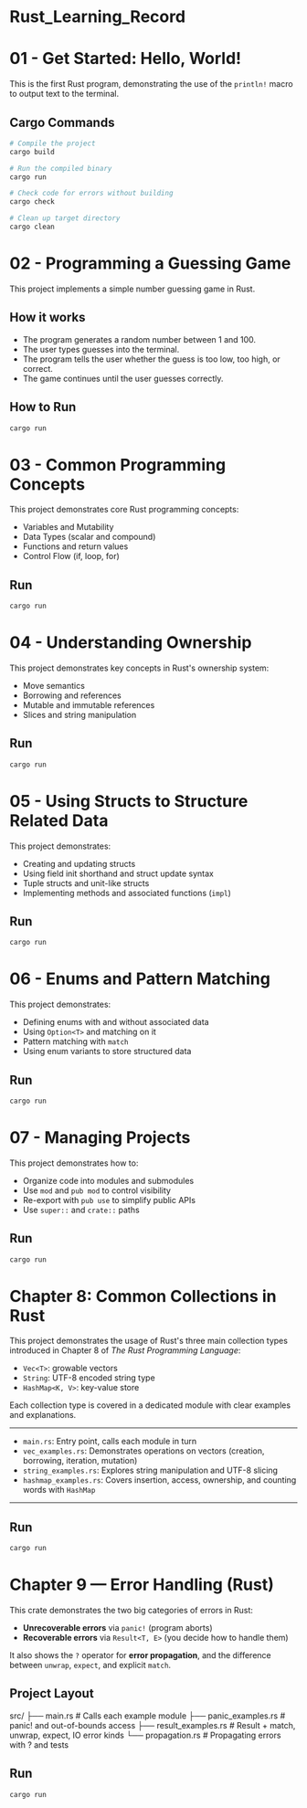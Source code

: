 # Rust_Learning_Record

# 01 - Get Started: Hello, World!

This is the first Rust program, demonstrating the use of the `println!` macro to output text to the terminal.

## Cargo Commands

```bash
# Compile the project
cargo build

# Run the compiled binary
cargo run

# Check code for errors without building
cargo check

# Clean up target directory
cargo clean
```


# 02 - Programming a Guessing Game

This project implements a simple number guessing game in Rust.

## How it works

- The program generates a random number between 1 and 100.
- The user types guesses into the terminal.
- The program tells the user whether the guess is too low, too high, or correct.
- The game continues until the user guesses correctly.

## How to Run

```bash
cargo run
```
# 03 - Common Programming Concepts

This project demonstrates core Rust programming concepts:

- Variables and Mutability
- Data Types (scalar and compound)
- Functions and return values
- Control Flow (if, loop, for)

## Run

```bash
cargo run
```

# 04 - Understanding Ownership

This project demonstrates key concepts in Rust's ownership system:

- Move semantics
- Borrowing and references
- Mutable and immutable references
- Slices and string manipulation

## Run

```bash
cargo run
```

# 05 - Using Structs to Structure Related Data

This project demonstrates:

- Creating and updating structs
- Using field init shorthand and struct update syntax
- Tuple structs and unit-like structs
- Implementing methods and associated functions (`impl`)

## Run

```bash
cargo run
```

# 06 - Enums and Pattern Matching

This project demonstrates:

- Defining enums with and without associated data
- Using `Option<T>` and matching on it
- Pattern matching with `match`
- Using enum variants to store structured data

## Run

```bash
cargo run
```

# 07 - Managing Projects

This project demonstrates how to:

- Organize code into modules and submodules
- Use `mod` and `pub mod` to control visibility
- Re-export with `pub use` to simplify public APIs
- Use `super::` and `crate::` paths

## Run

```bash
cargo run
```

# Chapter 8: Common Collections in Rust

This project demonstrates the usage of Rust's three main collection types introduced in Chapter 8 of *The Rust Programming Language*:

- `Vec<T>`: growable vectors
- `String`: UTF-8 encoded string type
- `HashMap<K, V>`: key-value store

Each collection type is covered in a dedicated module with clear examples and explanations.

---

- `main.rs`: Entry point, calls each module in turn
- `vec_examples.rs`: Demonstrates operations on vectors (creation, borrowing, iteration, mutation)
- `string_examples.rs`: Explores string manipulation and UTF-8 slicing
- `hashmap_examples.rs`: Covers insertion, access, ownership, and counting words with `HashMap`

---

## Run

```bash
cargo run
```

# Chapter 9 — Error Handling (Rust)

This crate demonstrates the two big categories of errors in Rust:

- **Unrecoverable errors** via `panic!` (program aborts)
- **Recoverable errors** via `Result<T, E>` (you decide how to handle them)

It also shows the `?` operator for **error propagation**, and the difference between
`unwrap`, `expect`, and explicit `match`.

## Project Layout
src/
├── main.rs # Calls each example module
├── panic_examples.rs # panic! and out-of-bounds access
├── result_examples.rs # Result + match, unwrap, expect, IO error kinds
└── propagation.rs # Propagating errors with ? and tests

## Run

```bash
cargo run
```

